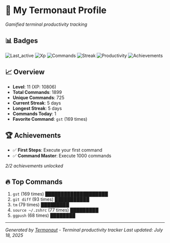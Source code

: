 # 🚀 My Termonaut Profile

*Gamified terminal productivity tracking*

## 📊 Badges

![Last_active](https://img.shields.io/badge/Last+Active-1h+ago-green?style=flat-square&logo=terminal&logoColor=white) ![Xp](https://img.shields.io/badge/XP-Level+11+%2810806%2F14400%29-blue?style=flat-square&logo=terminal&logoColor=white) ![Commands](https://img.shields.io/badge/Commands-1899-blue?style=flat-square&logo=terminal&logoColor=white) ![Streak](https://img.shields.io/badge/Streak-5+days-green?style=flat-square&logo=terminal&logoColor=white) ![Productivity](https://img.shields.io/badge/Productivity-80.0%25-green?style=flat-square&logo=terminal&logoColor=white) ![Achievements](https://img.shields.io/badge/Achievements-5%2F10-blue?style=flat-square&logo=terminal&logoColor=white) 

## 📈 Overview

- **Level**: 11 (XP: 10806)
- **Total Commands**: 1899
- **Unique Commands**: 725
- **Current Streak**: 5 days
- **Longest Streak**: 5 days
- **Commands Today**: 1
- **Favorite Command**: `gst` (169 times)

## 🏆 Achievements

- ✅ **First Steps**: Execute your first command
- ✅ **Command Master**: Execute 1000 commands

*2/2 achievements unlocked*

## 🔥 Top Commands

1. `gst` (169 times) ████████████████████
2. `git diff` (93 times) ███████████
3. `tm` (79 times) █████████
4. `source ~/.zshrc` (77 times) █████████
5. `ggpush` (68 times) ████████

---

*Generated by [Termonaut](https://github.com/oiahoon/termonaut) - Terminal productivity tracker*
*Last updated: July 18, 2025*

